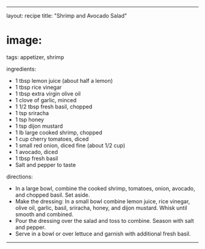 ---

layout: recipe
title: "Shrimp and Avocado Salad"
# image:
tags: appetizer, shrimp

ingredients:
- 1 tbsp lemon juice (about half a lemon)
- 1 tbsp rice vinegar
- 1 tbsp extra virgin olive oil
- 1 clove of garlic, minced
- 1 1/2 tbsp fresh basil, chopped
- 1 tsp sriracha
- 1 tsp honey
- 1 tsp dijon mustard
- 1 lb large cooked shrimp, chopped
- 1 cup cherry tomatoes, diced
- 1 small red onion, diced fine (about 1/2 cup)
- 1 avocado, diced
- 1 tbsp fresh basil
- Salt and pepper to taste

directions:
- In a large bowl, combine the cooked shrimp, tomatoes, onion, avocado, and chopped basil. Set aside.
- Make the dressing: In a small bowl combine lemon juice, rice vinegar, olive oil, garlic, basil, sriracha, honey, and dijon mustard. Whisk until smooth and combined.
- Pour the dressing over the salad and toss to combine. Season with salt and pepper.
- Serve in a bowl or over lettuce and garnish with additional fresh basil.

---